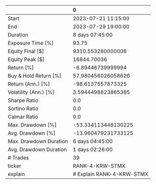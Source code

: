 |                        | 0                         |
|:-----------------------|:--------------------------|
| Start                  | 2023-07-21 11:15:00       |
| End                    | 2023-07-29 19:00:00       |
| Duration               | 8 days 07:45:00           |
| Exposure Time [%]      | 93.75                     |
| Equity Final [$]       | 9310.553260000006         |
| Equity Peak [$]        | 16844.70036               |
| Return [%]             | -6.89446739999994         |
| Buy & Hold Return [%]  | 57.980456026058626        |
| Return (Ann.) [%]      | -98.6137557873325         |
| Volatility (Ann.) [%]  | 3.5944498823865385        |
| Sharpe Ratio           | 0.0                       |
| Sortino Ratio          | 0.0                       |
| Calmar Ratio           | 0.0                       |
| Max. Drawdown [%]      | -53.334113448130225       |
| Avg. Drawdown [%]      | -13.960479231733125       |
| Max. Drawdown Duration | 6 days 04:45:00           |
| Avg. Drawdown Duration | 1 days 02:26:00           |
| # Trades               | 39                        |
| ticker                 | RANK-4-KRW-STMX           |
| explain                | # Explain RANK-4-KRW-STMX |